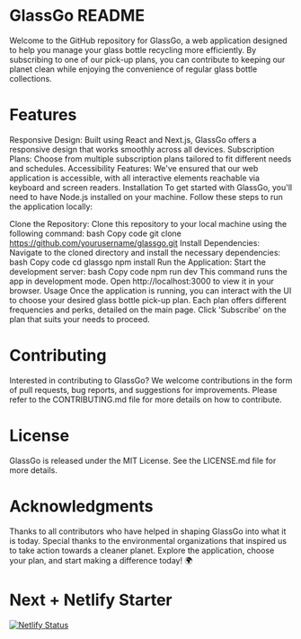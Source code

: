 
# GlassGo README
Welcome to the GitHub repository for GlassGo, a web application designed to help you manage your glass bottle recycling more efficiently. By subscribing to one of our pick-up plans, you can contribute to keeping our planet clean while enjoying the convenience of regular glass bottle collections.

# Features
Responsive Design: Built using React and Next.js, GlassGo offers a responsive design that works smoothly across all devices.
Subscription Plans: Choose from multiple subscription plans tailored to fit different needs and schedules.
Accessibility Features: We've ensured that our web application is accessible, with all interactive elements reachable via keyboard and screen readers.
Installation
To get started with GlassGo, you'll need to have Node.js installed on your machine. Follow these steps to run the application locally:

Clone the Repository: Clone this repository to your local machine using the following command:
bash
Copy code
git clone https://github.com/yourusername/glassgo.git
Install Dependencies: Navigate to the cloned directory and install the necessary dependencies:
bash
Copy code
cd glassgo
npm install
Run the Application: Start the development server:
bash
Copy code
npm run dev
This command runs the app in development mode. Open http://localhost:3000 to view it in your browser.
Usage
Once the application is running, you can interact with the UI to choose your desired glass bottle pick-up plan. Each plan offers different frequencies and perks, detailed on the main page. Click 'Subscribe' on the plan that suits your needs to proceed.

# Contributing
Interested in contributing to GlassGo? We welcome contributions in the form of pull requests, bug reports, and suggestions for improvements. Please refer to the CONTRIBUTING.md file for more details on how to contribute.

# License
GlassGo is released under the MIT License. See the LICENSE.md file for more details.

# Acknowledgments
Thanks to all contributors who have helped in shaping GlassGo into what it is today.
Special thanks to the environmental organizations that inspired us to take action towards a cleaner planet.
Explore the application, choose your plan, and start making a difference today! 🌍

# Next + Netlify Starter

[![Netlify Status](https://api.netlify.com/api/v1/badges/46648482-644c-4c80-bafb-872057e51b6b/deploy-status)](https://app.netlify.com/sites/next-dev-starter/deploys)
